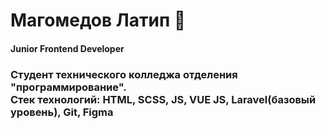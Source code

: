 # Магомедов Латип 👋

#### Junior Frontend Developer

### Студент технического колледжа отделения "программирование". <br> Стек технологий: HTML, SCSS, JS, VUE JS, Laravel(базовый уровень), Git, Figma


